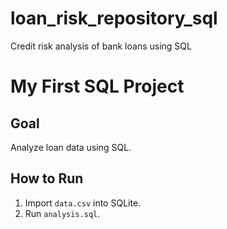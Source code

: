 # loan_risk_repository_sql
Credit risk analysis of bank loans using SQL
# My First SQL Project

## Goal
Analyze loan data using SQL.

## How to Run
1. Import `data.csv` into SQLite.
2. Run `analysis.sql`.
